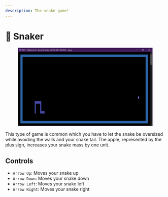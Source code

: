 ```yaml
---
description: The snake game!
---
```


# 🐍 Snaker

<figure><img src="../../../.gitbook/assets/image (30).png" alt=""><figcaption></figcaption></figure>

This type of game is common which you have to let the snake be oversized while avoiding the walls and your snake tail. The apple, represented by the plus sign, increases your snake mass by one unit.

## Controls

* `Arrow Up`: Moves your snake up
* `Arrow Down`: Moves your snake down
* `Arrow Left`: Moves your snake left
* `Arrow Right`: Moves your snake right
